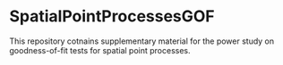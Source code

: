 # SpatialPointProcessesGOF
This repository cotnains supplementary material for the power study on goodness-of-fit tests for spatial point processes.
